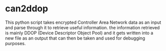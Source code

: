# can2ddop
This python script takes encrypted Controller Area Network data as an input and parse through it to 
retrieve useful information. the information retrieved is mainly DDOP (Device Descriptor Object Pool) and it gets written into a
new file as an output that can then be taken and used for debugging purposes. 